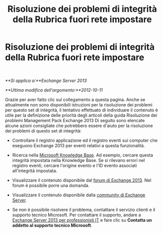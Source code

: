 ﻿---
title: Risoluzione dei problemi di integrità della Rubrica fuori rete impostare
TOCTitle: Risoluzione dei problemi di integrità della Rubrica fuori rete impostare
ms:assetid: 2d29c28c-91e6-4055-a177-7b76fc23f10a
ms:mtpsurl: https://technet.microsoft.com/it-it/library/ms.exch.scom.oab(v=EXCHG.150)
ms:contentKeyID: 54652902
ms.date: 12/15/2016
mtps_version: v=EXCHG.150
ms.translationtype: HT
---

# Risoluzione dei problemi di integrità della Rubrica fuori rete impostare

 

_**Si applica a:**Exchange Server 2013_

_**Ultima modifica dell'argomento:**2012-10-11_

Grazie per aver fatto clic sul collegamento a questa pagina. Anche se attualmente non sono disponibili istruzioni per la risoluzione dei problemi per questo set di integrità, il tentativo effettuato di individuare il contenuto è utile per la definizione delle priorità degli articoli della guida Risoluzione dei problemi Management Pack Exchange 2013 Di seguito sono elencate alcune azioni consigliate che potrebbero essere d'aiuto per la risoluzione dei problemi di questo set di integrità:

  - Controllare il registro applicazione ed il registro eventi sui computer che eseguono Exchange 2013 per eventi relativi a questa funzionalità.

  - Ricerca nella [Microsoft Knowledge Base](https://go.microsoft.com/fwlink/p/?linkid=18175). Ad esempio, cercare questa integrità impostata nella Knowledge Base. Se si rilevano errori nel registro eventi, cercare l'origine evento e l'ID evento associati all'integrità impostata.

  - Visualizzare il contenuto disponibile dal [forum di Exchange 2013](https://go.microsoft.com/fwlink/p/?linkid=257903). Nel forum è possibile porre una domanda.

  - Visualizzare il contenuto disponibile dalla [community di Exchange Server](https://go.microsoft.com/fwlink/p/?linkid=14927).

  - Se non è possibile risolvere il problema, contattare il servizio clienti e il supporto tecnico Microsoft. Per contattare il supporto, andare a [Exchange Server 2013 per professionisti IT](https://go.microsoft.com/fwlink/p/?linkid=402506) e fare clic su **Contatta un addetto al supporto tecnico Microsoft**.

